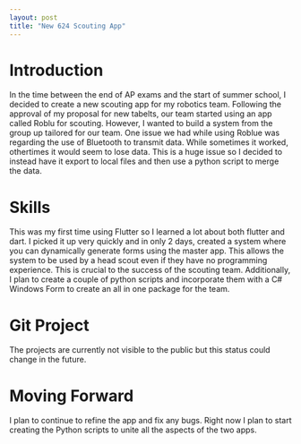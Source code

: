 ```yaml
---
layout: post
title: "New 624 Scouting App"
---
```


# Introduction

In the time between the end of AP exams and the start of summer school, I decided to create a new scouting app for my robotics team. Following the approval of my proposal for new tabelts, our team started using an app called Roblu for scouting. However, I wanted to build a system from the group up tailored for our team. One issue we had while using Roblue was regarding the use of Bluetooth to transmit data. While sometimes it worked, othertimes it would seem to lose data. This is a huge issue so I decided to instead have it export to local files and then use a python script to merge the data.

# Skills

This was my first time using Flutter so I learned a lot about both flutter and dart. I picked it up very quickly and in only 2 days, created a system where you can dynamically generate forms using the master app. This allows the system to be used by a head scout even if they have no programming experience. This is crucial to the success of the scouting team. Additionally, I plan to create a couple of python scripts and incorporate them with a C# Windows Form to create an all in one package for the team.

# Git Project

The projects are currently not visible to the public but this status could change in the future.

# Moving Forward

I plan to continue to refine the app and fix any bugs. Right now I plan to start creating the Python scripts to unite all the aspects of the two apps.
